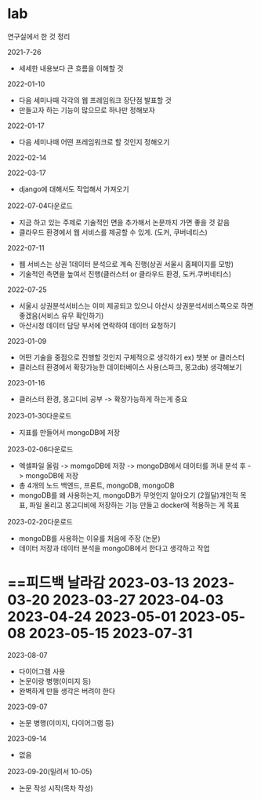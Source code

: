 # lab
연구실에서 한 것 정리

2021-7-26
* 세세한 내용보다 큰 흐름을 이해할 것

2022-01-10
* 다음 세미나때 각각의 웹 프레임워크 장단점 발표할 것
* 만들고자 하는 기능이 많으므로 하나만 정해보자

2022-01-17
* 다음 세미나때 어떤 프레임워크로 할 것인지 정해오기

2022-02-14

2022-03-17
* django에 대해서도 작업해서 가져오기

2022-07-04다운로드
* 지금 하고 있는 주제로 기술적인 면을 추가해서 논문까지 가면 좋을 것 같음
* 클라우드 환경에서 웹 서비스를 제공할 수 있게. (도커, 쿠버네티스)

2022-07-11
* 웹 서비스는 상권 1데이터 분석으로 계속 진행(상권 서울시 홈페이지를 모방)
* 기술적인 측면을 높여서 진행(클러스터 or 클라우드 환경, 도커.쿠버네티스)

2022-07-25
* 서울시 상권분석서비스는 이미 제공되고 있으니 아산시 상권분석서비스쪽으로 하면 좋겠음(서비스 유무 확인하기)
* 아산시청 데이터 담당 부서에 연락하여 데이터 요청하기

2023-01-09
* 어떤 기술을 중점으로 진행할 것인지 구체적으로 생각하기 ex) 챗봇 or 클러스터
* 클러스터 환경에서 확장가능한 데이터베이스 사용(스파크, 몽고db) 생각해보기

2023-01-16
* 클러스터 환경, 몽고디비 공부 -> 확장가능하게 하는게 중요

2023-01-30다운로드
* 지표를 만들어서 mongoDB에 저장

2023-02-06다운로드
* 엑셀파일 올림 -> momgoDB에 저장 -> mongoDB에서 데이터를 꺼내 분석 후 -> mongoDB에 저장
* 총 4개의 노드 백엔드, 프론트, mongoDB, mongoDB
* mongoDB를 왜 사용하는지, mongoDB가 무엇인지 알아오기
(2월달)개인적 목표, 파일 올리고 몽고디비에 저장하는 기능 만들고 docker에 적용하는 게 목표

2023-02-20다운로드
* mongoDB를 사용하는 이유를 처음에 주장 (논문)
* 데이터 저장과 데이터 분석을 mongoDB에서 한다고 생각하고 작업

==피드백 날라감
2023-03-13
2023-03-20
2023-03-27
2023-04-03
2023-04-24
2023-05-01
2023-05-08
2023-05-15
2023-07-31
==========

2023-08-07
* 다이어그램 사용
* 논문이랑 병행(이미지 등)
* 완벽하게 만들 생각은 버려야 한다

2023-09-07
* 논문 병행(이미지, 다이어그램 등)

2023-09-14
* 없음

2023-09-20(밀려서 10-05)
* 논문 작성 시작(목차 작성)